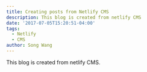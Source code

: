 ```yaml
---
title: Creating posts from Netlify CMS
description: This blog is created from netlify CMS
date: '2017-07-05T15:20:51-04:00'
tags:
  - Netlify
  - CMS
author: Song Wang
---
```

This blog is created from netlify CMS.


